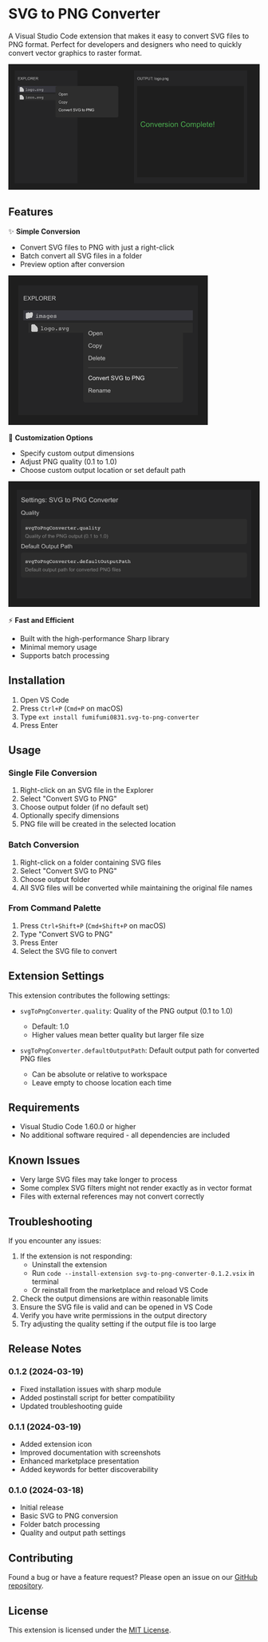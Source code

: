 # SVG to PNG Converter

A Visual Studio Code extension that makes it easy to convert SVG files to PNG format. Perfect for developers and designers who need to quickly convert vector graphics to raster format.

![Feature Overview - Convert SVG files to PNG with ease](https://raw.githubusercontent.com/fumifumi0831/svg-to-png-converter/main/images/feature-overview.png)

## Features

✨ **Simple Conversion**
- Convert SVG files to PNG with just a right-click
- Batch convert all SVG files in a folder
- Preview option after conversion

![Context Menu - Easy access to conversion options](https://raw.githubusercontent.com/fumifumi0831/svg-to-png-converter/main/images/context-menu.png)

🎨 **Customization Options**
- Specify custom output dimensions
- Adjust PNG quality (0.1 to 1.0)
- Choose custom output location or set default path

![Settings - Configure quality and default output path](https://raw.githubusercontent.com/fumifumi0831/svg-to-png-converter/main/images/settings.png)

⚡ **Fast and Efficient**
- Built with the high-performance Sharp library
- Minimal memory usage
- Supports batch processing

## Installation

1. Open VS Code
2. Press `Ctrl+P` (`Cmd+P` on macOS)
3. Type `ext install fumifumi0831.svg-to-png-converter`
4. Press Enter

## Usage

### Single File Conversion
1. Right-click on an SVG file in the Explorer
2. Select "Convert SVG to PNG"
3. Choose output folder (if no default set)
4. Optionally specify dimensions
5. PNG file will be created in the selected location

### Batch Conversion
1. Right-click on a folder containing SVG files
2. Select "Convert SVG to PNG"
3. Choose output folder
4. All SVG files will be converted while maintaining the original file names

### From Command Palette
1. Press `Ctrl+Shift+P` (`Cmd+Shift+P` on macOS)
2. Type "Convert SVG to PNG"
3. Press Enter
4. Select the SVG file to convert

## Extension Settings

This extension contributes the following settings:

* `svgToPngConverter.quality`: Quality of the PNG output (0.1 to 1.0)
  - Default: 1.0
  - Higher values mean better quality but larger file size

* `svgToPngConverter.defaultOutputPath`: Default output path for converted PNG files
  - Can be absolute or relative to workspace
  - Leave empty to choose location each time

## Requirements

- Visual Studio Code 1.60.0 or higher
- No additional software required - all dependencies are included

## Known Issues

- Very large SVG files may take longer to process
- Some complex SVG filters might not render exactly as in vector format
- Files with external references may not convert correctly

## Troubleshooting

If you encounter any issues:
1. If the extension is not responding:
   - Uninstall the extension
   - Run `code --install-extension svg-to-png-converter-0.1.2.vsix` in terminal
   - Or reinstall from the marketplace and reload VS Code
2. Check the output dimensions are within reasonable limits
3. Ensure the SVG file is valid and can be opened in VS Code
4. Verify you have write permissions in the output directory
5. Try adjusting the quality setting if the output file is too large

## Release Notes

### 0.1.2 (2024-03-19)
- Fixed installation issues with sharp module
- Added postinstall script for better compatibility
- Updated troubleshooting guide

### 0.1.1 (2024-03-19)
- Added extension icon
- Improved documentation with screenshots
- Enhanced marketplace presentation
- Added keywords for better discoverability

### 0.1.0 (2024-03-18)
- Initial release
- Basic SVG to PNG conversion
- Folder batch processing
- Quality and output path settings

## Contributing

Found a bug or have a feature request? Please open an issue on our [GitHub repository](https://github.com/fumifumi0831/svg-to-png-converter).

## License

This extension is licensed under the [MIT License](LICENSE.md).
